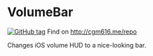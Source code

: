 # VolumeBar
[![GitHub tag](https://img.shields.io/github/tag/strongloop/express.svg?style=flat-square)](https://github.com/cgm616/VolumeBar/tags)
Find on http://cgm616.me/repo

Changes iOS volume HUD to a nice-looking bar.
